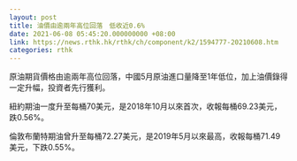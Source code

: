 ```yaml
---
layout: post
title: 油價由逾兩年高位回落　低收近0.6%
date: 2021-06-08 05:45:20.000000000 +08:00
link: https://news.rthk.hk/rthk/ch/component/k2/1594777-20210608.htm
categories: rthk
---
```


原油期貨價格由逾兩年高位回落，中國5月原油進口量降至1年低位，加上油價錄得一定升幅，投資者先行獲利。

紐約期油一度升至每桶70美元，是2018年10月以來首次，收報每桶69.23美元，跌0.56%。

倫敦布蘭特期油曾升至每桶72.27美元，是2019年5月以來最高，收報每桶71.49美元，下跌0.55%。
